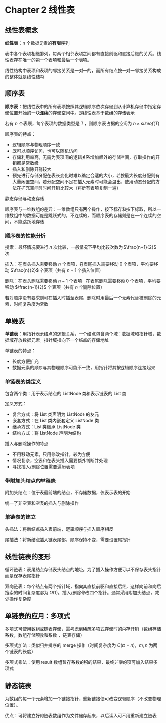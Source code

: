 # Chapter 2 线性表

## 线性表概念

**线性表**：n 个数据元素的**有限**序列

表中各个表项相继排列，每两个相邻表项之间都有直接前驱和直接后继的关系。线性表存在唯一的第一个表项和最后一个表项。

线性结构中表项和表项的邻接关系是一对一的，而所有结点按一对一邻接关系构成的整体就是线性结构

## 顺序表

**顺序表**：把线性表中的所有表项按照其逻辑顺序依次存储到从计算机存储中指定存储位置开始的一块**连续**的存储空间中。是线性表基于数组的存储表示

若有 $n$ 个表项，每个表项的数据类型是 $T$ ，则顺序表占据的空间为 $n \times sizeof(T)$

顺序表的特点：

- 逻辑顺序与物理顺序一致
- 既可以顺序访问，也可以随机访问
- 存储利用率高，无需为表项间的逻辑关系增加额外的存储空间，存取操作的开销都是常数级
- 插入和删除开销较大
- 预先进行存储分配在表长变化时难以确定合适的大小，若按最大长度分配则有大量闲置空间，若分配空间不足在插入元素时可能会溢出，使用动态分配的方法在扩充空间时时间开销比较大（将所有表项复制一遍）

静态存储与动态存储

顺序表与一维数组的差异：一维数组只有两个操作，按下标存和按下标取，所以一维数组中的数据可能是跳跃式的，不连续的，而顺序表的存储则是在一个连续的空间，不能跳跃地存储

### 顺序表的性能分析

搜索：最坏情况要进行 $n$ 次比较，一般情况下平均比较次数为 $\frac{n+1}{2}$ 次

插入：在表头插入需要移动 $n$ 个表项，在表尾插入需要移动 0 个表项，平均要移动 $\frac{n}{2}$ 个表项（共有 $n+1$ 个插入位置）

删除：在表头删除需要移动 $n-1$ 个表项，在表尾删除需要移动 0 个表项，平均要移动 $\frac{n-1}{2}$ 个表项（共有 $n$ 个删除位置）

若对顺序没有要求则可在插入时插至表尾，删除时用最后一个元素代替被删除的元素，时间复杂度为常数

## 单链表

**单链表**：用指针表示结点的逻辑关系，一个结点包含两个域：数据域和指针域，数据域存放数据元素，指针域指向下一个结点的存储地址

单链表的特点：

- 长度方便扩充
- 数据元素的顺序与其物理顺序可能不一致，用指针将其按逻辑顺序连接起来

### 单链表的类定义

包含两个类：用于表示结点的 ListNode 类和表示链表的 List 类

定义方式：

- 复合方式：将 List 类声明为 ListNode 的友元
- 嵌套方式：在 List 类内嵌套定义 ListNode 类
- 继承方式：List 类继承 ListNode 类
- 结构方式：将 ListNode 声明为结构

插入与删除操作的特点

- 不用移动元素，只用修改指针，较为方便
- 情况复杂，空表和在表头插入需要额外判断并处理
- 寻找插入/删除位置需要遍历表项

### 带附加头结点的单链表

附加头结点：位于表最前端的结点，不存储数据，仅表示表的开始

统一了非空表和空表的插入与删除操作

### 单链表的建立

头插法：将新结点插入表前端，逻辑顺序与插入顺序相反

尾插法：将新结点插入链表尾部，顺序保持不变，需要设置尾指针

## 线性链表的变形

循环链表：表尾结点存储表头结点的地址。为了插入操作方便可以不保存表头指针而是保存表尾指针

双向链表：每个结点有两个指针域，指向其直接前驱和直接后继，这样向前和向后搜索的时间复杂度都为 $O(1)$。插入/删除修改四个指针。通常采用附加头结点，减少操作复杂度

## 单链表的应用：多项式

多项式可使用数组或链表存储，需考虑到稀疏多项式存储时的内存开销（数组存储系数，数组存储项数和系数 ，链表存储）

多项式加法：类似归并排序的 merge 操作（时间复杂度为 $O(m+n)$，$m,n$ 为两个链表的长度）

多项式乘法：使用 result 数组暂存系数的积的结果，最终非零的项可加入结果多项式

## 静态链表

为数组的每一个元素增加一个链接指针，重新链接便可改变逻辑顺序（不改变物理位置）。

优点：可将建立好的链表数组作为文件储存起来，以后读入可不用重新建立链表
